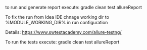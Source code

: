 to run and generate report execute: gradle clean test allureReport

To fix the run from Idea IDE chnage working dir to %MODULE_WORKING_DIR% in run configuration

Details: https://www.swtestacademy.com/allure-testng/


To run the tests execute: gradle clean test allureReport
